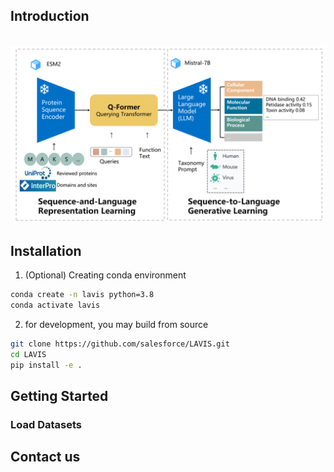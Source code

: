## Introduction
<p align="center">
    <br>
    <img src="assets/mmp.tif"/>
    <br>
<p>

## Installation

1. (Optional) Creating conda environment

```bash
conda create -n lavis python=3.8
conda activate lavis
```
 
2. for development, you may build from source

```bash
git clone https://github.com/salesforce/LAVIS.git
cd LAVIS
pip install -e .
```

## Getting Started


### Load Datasets


## Contact us

